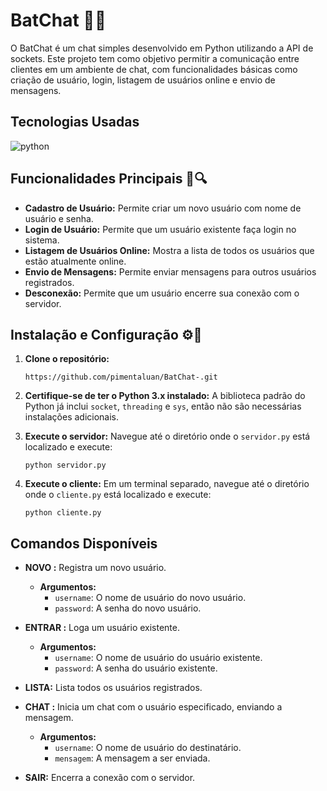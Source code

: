 # BatChat 🦇💬

O BatChat é um chat simples desenvolvido em Python utilizando a API de sockets. Este projeto tem como objetivo permitir a comunicação entre clientes em um ambiente de chat, com funcionalidades básicas como criação de usuário, login, listagem de usuários online e envio de mensagens.


## Tecnologias Usadas

<div style="display:flex">
  <img aling="center" alt="python" src="https://img.shields.io/badge/Python-14354C?style=for-the-badge&logo=python&logoColor=white">
</div>

## Funcionalidades Principais 📝🔍

- **Cadastro de Usuário:** Permite criar um novo usuário com nome de usuário e senha.
- **Login de Usuário:** Permite que um usuário existente faça login no sistema.
- **Listagem de Usuários Online:** Mostra a lista de todos os usuários que estão atualmente online.
- **Envio de Mensagens:** Permite enviar mensagens para outros usuários registrados.
- **Desconexão:** Permite que um usuário encerre sua conexão com o servidor.

## Instalação e Configuração ⚙️🔧

1. **Clone o repositório:**
    ```
    https://github.com/pimentaluan/BatChat-.git
    ```

2. **Certifique-se de ter o Python 3.x instalado:** A biblioteca padrão do Python já inclui `socket`, `threading` e `sys`, então não são necessárias instalações adicionais.

3. **Execute o servidor:**
    Navegue até o diretório onde o `servidor.py` está localizado e execute:
    ```
    python servidor.py
    ```

4. **Execute o cliente:**
    Em um terminal separado, navegue até o diretório onde o `cliente.py` está localizado e execute:
    ```
    python cliente.py
    ```

## Comandos Disponíveis

- **NOVO <username> <password>:** Registra um novo usuário.
    - **Argumentos:**
        - `username`: O nome de usuário do novo usuário.
        - `password`: A senha do novo usuário.

- **ENTRAR <username> <password>:** Loga um usuário existente.
    - **Argumentos:**
        - `username`: O nome de usuário do usuário existente.
        - `password`: A senha do usuário existente.

- **LISTA:** Lista todos os usuários registrados.

- **CHAT <username> <mensagem>:** Inicia um chat com o usuário especificado, enviando a mensagem.
    - **Argumentos:**
        - `username`: O nome de usuário do destinatário.
        - `mensagem`: A mensagem a ser enviada.

- **SAIR:** Encerra a conexão com o servidor.
